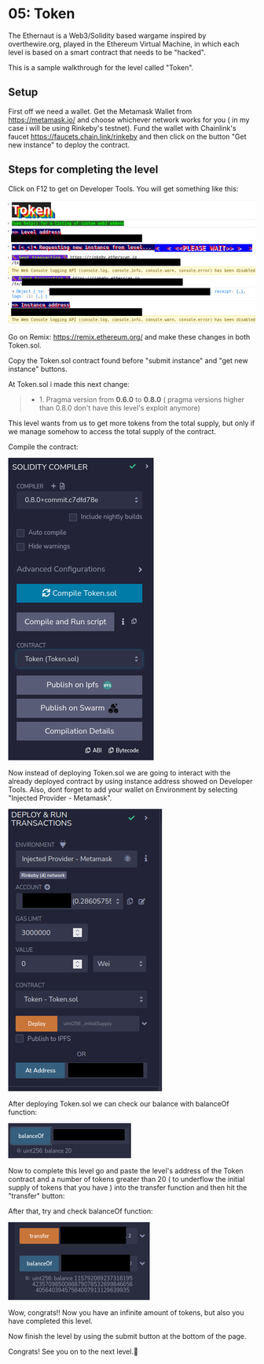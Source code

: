 # 05: Token

The Ethernaut is a Web3/Solidity based wargame inspired by overthewire.org, played in the Ethereum Virtual Machine, in which each level is based on a smart contract that needs to be "hacked".

This is a sample walkthrough for the level called "Token".

## Setup

First off we need a wallet. Get the Metamask Wallet from https://metamask.io/ and choose whichever network works for you ( in my case i will be using Rinkeby's testnet).
Fund the wallet with Chainlink's faucet https://faucets.chain.link/rinkeby and then click on the button "Get new instance" to deploy the contract.

## Steps for completing the level
Click on F12 to get on Developer Tools. You will get something like this:

<img src="./images/image1.png">

Go on Remix: https://remix.ethereum.org/ and make these changes in both Token.sol. 

Copy the Token.sol contract found before "submit instance" and "get new instance" buttons.

At Token.sol i made this next change:
>- <value> 1. Pragma version from **0.6.0** to **0.8.0** ( pragma versions higher than 0.8.0 don't have this level's exploit anymore)

This level wants from us to get more tokens from the total supply, but only if we manage somehow to access the total supply of the contract.

Compile the contract:

<img src="./images/image2.png">

Now instead of deploying Token.sol we are going to interact with the already deployed contract by using instance address showed on Developer Tools. Also, dont forget to add your wallet on Environment by selecting "Injected Provider - Metamask".

<img src="./images/image3.png">

After deploying Token.sol we can check our balance with balanceOf function:

<img src="./images/image4.png">

Now to complete this level go and paste the level's address of the Token contract and a number of tokens greater than 20 ( to underflow the initial supply of tokens that you have ) into the transfer function and then hit the "transfer" button:

After that, try and check balanceOf function:

<img src="./images/image5.png">

Wow, congrats!! Now you have an infinite amount of tokens, but also you have completed this level.

Now finish the level by using the submit button at the bottom of the page.

Congrats! See you on to the next level.:wave: